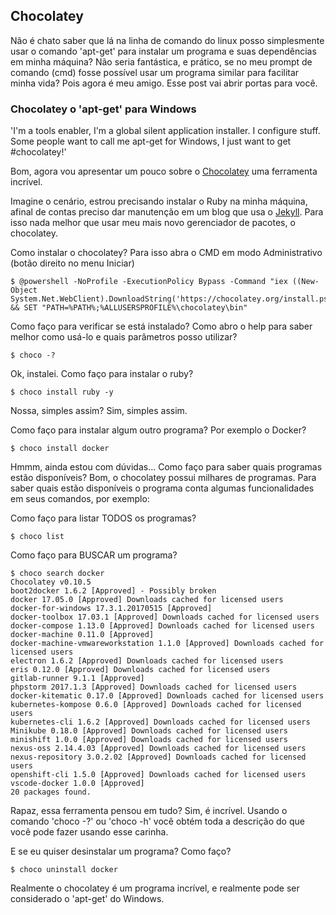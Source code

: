 ## Chocolatey

Não é chato saber que lá na linha de comando do linux posso simplesmente usar o comando 'apt-get' para instalar um programa e suas dependências em minha máquina? Não seria fantástica, e prático, se no meu prompt de comando (cmd) fosse possível usar um programa similar para facilitar minha vida? Pois agora é meu amigo. Esse post vai abrir portas para você.

### Chocolatey o 'apt-get' para Windows

'I'm a tools enabler, I'm a global silent application installer. I configure stuff. Some people want to call me apt-get for Windows, I just want to get #chocolatey!'

Bom, agora vou apresentar um pouco sobre o <a target="_blank" href="https://chocolatey.org/docs">Chocolatey</a> uma ferramenta incrível.

Imagine o cenário, estrou precisando instalar o Ruby na minha máquina, afinal de contas preciso dar manutenção em um blog que usa o <a target="_blank" href="http://jekyllrb.com/">Jekyll</a>. Para isso nada melhor que usar meu mais novo gerenciador de pacotes, o chocolatey.

Como instalar o chocolatey?
Para isso abra o CMD em modo Administrativo (botão direito no menu Iniciar)

```
$ @powershell -NoProfile -ExecutionPolicy Bypass -Command "iex ((New-Object System.Net.WebClient).DownloadString('https://chocolatey.org/install.ps1'))" && SET "PATH=%PATH%;%ALLUSERSPROFILE%\chocolatey\bin"
```

Como faço para verificar se está instalado? Como abro o help para saber melhor como usá-lo e quais parâmetros posso utilizar?

```
$ choco -?
```

Ok, instalei. Como faço para instalar o ruby?

```
$ choco install ruby -y
```

Nossa, simples assim?
Sim, simples assim.

Como faço para instalar algum outro programa? Por exemplo o Docker?

```
$ choco install docker
```

Hmmm, ainda estou com dúvidas... Como faço para saber quais programas estão disponíveis?
Bom, o chocolatey possui milhares de programas. Para saber quais estão disponíveis o programa conta algumas funcionalidades em seus comandos, por exemplo:

Como faço para listar TODOS os programas?

```
$ choco list
```

Como faço para BUSCAR um programa?

```
$ choco search docker
Chocolatey v0.10.5
boot2docker 1.6.2 [Approved] - Possibly broken
docker 17.05.0 [Approved] Downloads cached for licensed users
docker-for-windows 17.3.1.20170515 [Approved]
docker-toolbox 17.03.1 [Approved] Downloads cached for licensed users
docker-compose 1.13.0 [Approved] Downloads cached for licensed users
docker-machine 0.11.0 [Approved]
docker-machine-vmwareworkstation 1.1.0 [Approved] Downloads cached for licensed users
electron 1.6.2 [Approved] Downloads cached for licensed users
eris 0.12.0 [Approved] Downloads cached for licensed users
gitlab-runner 9.1.1 [Approved]
phpstorm 2017.1.3 [Approved] Downloads cached for licensed users
docker-kitematic 0.17.0 [Approved] Downloads cached for licensed users
kubernetes-kompose 0.6.0 [Approved] Downloads cached for licensed users
kubernetes-cli 1.6.2 [Approved] Downloads cached for licensed users
Minikube 0.18.0 [Approved] Downloads cached for licensed users
minishift 1.0.0 [Approved] Downloads cached for licensed users
nexus-oss 2.14.4.03 [Approved] Downloads cached for licensed users
nexus-repository 3.0.2.02 [Approved] Downloads cached for licensed users
openshift-cli 1.5.0 [Approved] Downloads cached for licensed users
vscode-docker 1.0.0 [Approved]
20 packages found.
```

Rapaz, essa ferramenta pensou em tudo?
Sim, é incrível. Usando o comando 'choco -?' ou 'choco -h' você obtém toda a descrição do que você pode fazer usando esse carinha.

E se eu quiser desinstalar um programa? Como faço?

```
$ choco uninstall docker
```

Realmente o chocolatey é um programa incrível, e realmente pode ser considerado o 'apt-get' do Windows.
